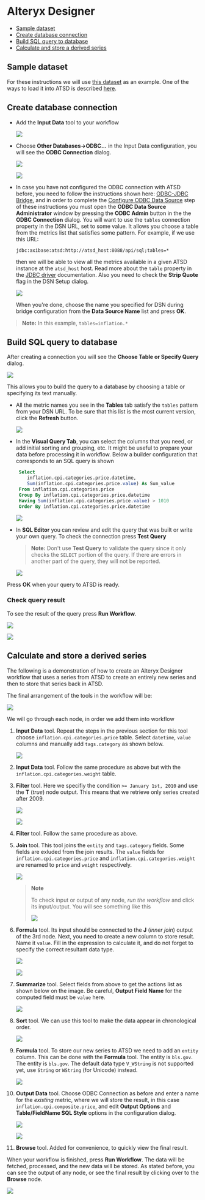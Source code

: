 # Alteryx Designer

- [Sample dataset](#sample-dataset)
- [Create database connection](#create-database-connection)
- [Build SQL query to database](#build-sql-query-to-database)
- [Calculate and store a derived series](#calculate-and-store-derived-series)

## Sample dataset

For these instructions we will use [this dataset](resources/commands.txt)
as an example. One of the ways to load it into ATSD is described
[here](../spss/README.md#load-data).

## Create database connection

- Add the **Input Data** tool to your workflow

  ![](images/input_data.png)

- Choose **Other Databases→ODBC...** in the Input Data configuration, you will see the
  **ODBC Connection** dialog.

  ![](images/choose_odbc.png)

  ![](images/no_dsn.png)

- In case you have not configured the ODBC connection with ATSD before, you need to
  follow the instructions shown here: [ODBC-JDBC Bridge](../odbc/README.md), and in order to
  complete the [Configure ODBC Data Source](../odbc/README.md#configure-odbc-data-source)
  step of these instructions you must open the **ODBC Data Source Administrator**
  window by pressing the **ODBC Admin** button in the the **ODBC Connection** dialog. You will
  want to use the `tables` connection property in the DSN URL, set to some
  value. It allows you choose a table from the metrics list that satisfies some pattern.
  For example, if we use this URL:
  ```text
  jdbc:axibase:atsd:http://atsd_host:8088/api/sql;tables=*
  ```
  then we will be able to view all the metrics available in a given ATSD instance at the
  `atsd_host` host.
  Read more about the `table` property in the [JDBC driver](https://github.com/axibase/atsd-jdbc#jdbc-connection-properties-supported-by-driver) documentation.
  Also you need to check the **Strip Quote** flag in the DSN Setup dialog.

  ![](images/odbc_quotes.png)

  When you're done, choose the name you specified for DSN during bridge
  configuration from the **Data Source Name** list and press **OK**.

> **Note:**
> In this example, `tables=inflation.*`

## Build SQL query to database

After creating a connection you will see the **Choose Table or Specify Query** dialog.

![](images/choose_table.png)

This allows you to build the query to a database by choosing a table or specifying
its text manually.

- All the metric names you see in the **Tables** tab satisfy the `tables` pattern from
  your DSN URL. To be sure that this list is the most current version, click
  the **Refresh** button.

  ![](images/metrics_list.png)

- In the **Visual Query Tab**, you can select the columns that you need, or add initial
  sorting and grouping, etc. It might be useful to prepare your
  data before processing it in workflow. Below a builder configuration
  that corresponds to an SQL query is shown

  ```sql
   Select
      inflation.cpi.categories.price.datetime,
      Sum(inflation.cpi.categories.price.value) As Sum_value
   From inflation.cpi.categories.price
   Group By inflation.cpi.categories.price.datetime
   Having Sum(inflation.cpi.categories.price.value) > 1010
   Order By inflation.cpi.categories.price.datetime
  ```

  ![](images/visual_builder.png)

- In **SQL Editor** you can review and edit the query that was built or write
  your own query. To check the connection press **Test Query**

  > **Note:**
  > Don't use **Test Query** to validate the query since it only checks the `SELECT` portion
  > of the query. If there are errors in another part of the query, they will not be reported.

  ![](images/sql_editor.png)

Press **OK** when your query to ATSD is ready.

### Check query result

To see the result of the query press **Run Workflow**.

![](images/run_workflow.png)

![](images/results.png)

## Calculate and store a derived series

The following is a demonstration of how to create an Alteryx Designer workflow that uses a
series from ATSD to create an entirely new series and then to store that series back in ATSD.

The final arrangement of the tools in the workflow will be:

![](images/workflow.png)

We will go through each node, in order we add them into workflow

1. **Input Data** tool.
   Repeat the steps in the previous section for this tool choose
   `inflation.cpi.categories.price` table. Select `datetime`,
   `value` columns and manually add `tags.category` as shown below.

   ![](images/select_columns.png)

2. **Input Data** tool. Follow the same procedure as above but with the
   `inflation.cpi.categories.weight` table.

3. **Filter** tool. Here we specifiy the condition `>= January 1st, 2010`
   and use the **T** (_true_) node output. This means that we retrieve only
   series created after 2009.

   ![](images/filter.png)

   ![](images/true_output.png)

4. **Filter** tool. Follow the same procedure as above.

5. **Join** tool. This tool joins the `entity` and `tags.category` fields.
   Some fields are exluded from the join results. The `value` fields for
   `inflation.cpi.categories.price` and `inflation.cpi.categories.weight`
   are renamed to `price` and `weight` respectively.

   ![](images/join.png)

   > **Note**
   >
   > To check input or output of any node, _run the workflow_ and click its
   > input/output. You will see something like this
   >
   > ![](images/join_output.png)

6. **Formula** tool. Its input should be connected to the **J** (_inner join_)
   output of the 3rd node. Next, you need to create a new column to store result.
   Name it `value`. Fill in the expression to calculate it, and do not
   forget to specify the correct resultant data type.

   ![](images/add_column.png)

   ![](images/formula.png)

7. **Summarize** tool. Select fields from above to get the actions list as shown
   below on the image. Be careful, **Output Field Name** for the computed field
   must be `value` here.

   ![](images/summarize.png)

8. **Sort** tool. We can use this tool to make the data appear in chronological order.

   ![](images/sort.png)

9. **Formula** tool. To store our new series to ATSD we need to add an `entity`
   column. This can be done with the **Formula** tool. The entity is `bls.gov`.
   The entity is `bls.gov`. The default data type `V_WString` is not supported
   yet, use `String` or `WString` (for Unicode) instead.

   ![](images/entity.png)

10. **Output Data** tool. Choose ODBC Connection as before and enter a name for
    the _existing_ metric, where we will store the result, in this case
    `inflation.cpi.composite.price`, and edit **Output Options** and
    **Table/FieldName SQL Style** options in the configuration dialog.

    ![](images/metric_name.png)

    ![](images/output.png)

11. **Browse** tool. Added for convenience, to quickly view the final result.

When your workflow is finished, press **Run Workflow**.
The data will be fetched, processed, and the new data will be stored. As stated before, you can
see the output of any node, or see the final result by clicking over to the **Browse** node.

   ![](images/calc_results.png)
